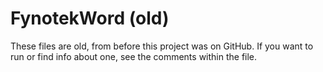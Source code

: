 # FynotekWord (old)
These files are old, from before this project was on GitHub. If you want to run or find info about one, see the comments within the file.

